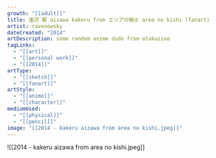 ```yaml
---
growth: "[[adult]]"
title: 逢沢 駆 aizawa kakeru from エリアの騎士 area no kishi (fanart)
artist: ravenowsky
dateCreated: "2014"
artDescription: some random anime dude from otakuzine
tagLinks:
  - "[[art]]"
  - "[[personal work]]"
  - "[[2014]]"
artType:
  - "[[sketch]]"
  - "[[fanart]]"
artStyle:
  - "[[anime]]"
  - "[[character]]"
mediumUsed:
  - "[[physical]]"
  - "[[pencil]]"
image: "[[2014 - kakeru aizawa from area no kishi.jpeg]]"
---
```

![[2014 - kakeru aizawa from area no kishi.jpeg]]